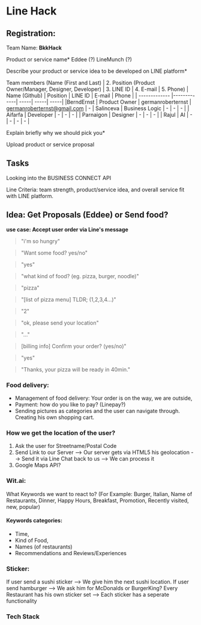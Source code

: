 # Line Hack

## Registration:

Team Name:
__BkkHack__

Product or service name*
Eddee (?)
LineMunch (?)

Describe your product or service idea to be developed on LINE platform*

Team members (Name (First and Last) | 2. Position (Product Owner/Manager, Designer, Developer) | 3. LINE ID | 4. E-mail | 5. Phone)
| Name (Github)        | Position           | LINE ID  | E-mail | Phone |
| ------------- |-------------| -----|  -----| -----|
|BerndErnst      | Product Owner | germanroberternst | germanroberternst@gmail.com  | - 
| Salinceva      | Business Logic      |   -  | -    |   - |
| Aifarfa | Developer       |   -  | -    |   - |
| Parnaigon | Designer       |   -  | -    |   - |
| Rajul | AI     |    -  |   -  | -    |   - |

Explain briefly why we should pick you*

Upload product or service proposal


## Tasks
Looking into the BUSINESS CONNECT API

Line Criteria:  team strength, product/service idea, and overall service fit with LINE platform.

## Idea: Get Proposals (Eddee) or Send food?

**use case: Accept user order via Line's message**

> "i'm so hungry"

> "Want some food? yes/no"

> "yes"

> "what kind of food? (eg. pizza, burger, noodle)"

> "pizza"

> "[list of pizza menu] TLDR; (1,2,3,4...)"

> "2"

> "ok, please send your location"

> "..."

> [billing info] Confirm your order? (yes/no)"

> "yes"

> "Thanks, your pizza will be ready in 40min."

### Food delivery:
* Management of food delivery: Your order is on the way, we are outside,  
* Payment: how do you like to pay? (Linepay?)
* Sending pictures as categories and the user can navigate through. Creating his own shopping cart.


### How we get the location of the user?
1. Ask the user for Streetname/Postal Code
2. Send Link to our Server --> Our server gets via HTML5 his geolocation --> Send it via Line Chat back to us --> We can process it
3. Google Maps API?

### Wit.ai:
What Keywords we want to react to? (For Example: Burger, Italian, Name of Restaurants, Dinner, Happy Hours, Breakfast, Promotion, Recently visited, new, popular)

#### Keywords categories:
* Time,
* Kind of Food,
* Names (of restaurants)
* Recommendations and Reviews/Experiences

### Sticker:
If user send a sushi sticker --> We give him the next sushi location.
If user send hamburger --> We ask him for McDonalds or BurgerKing?
Every Restaurant has his own sticker set --> Each sticker has a seperate functionality

### Tech Stack
